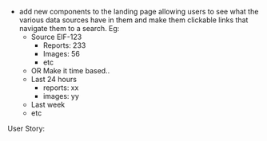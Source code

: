 * add new components to the landing page allowing users to see what the various data sources have in them and make them clickable links that navigate them to a search.  Eg:
    * Source EIF-123
        * Reports: 233
        * Images: 56
        * etc
    * OR Make it time based..
    * Last 24 hours
        * reports: xx
        * images: yy
    * Last week
    * etc




User Story: <Title>
Narrative:
As an <Actor>
I need <to perform action>
So that <I can achieve goal>
Acceptance Criteria:
Scenario 1: <Short Description>
[Given <circumstance>]
When <action occurs>
Then <expected result>
Scenario 2: <Short Description>
[Given <circumstance>]
When <action occurs>
Then <expected result>

Scenario …:

[Additional Information: 
This information is provided outside the narrative and acceptance criteria for <purpose of providing the additional information>.

<Additional Information>]
![Uploading image.png…]()

